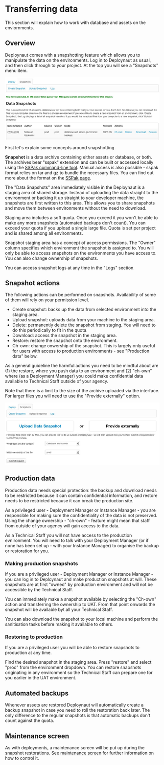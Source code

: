 <!--
title: Transferring data
pagenumber: 8
-->

# Transferring data

This section will explain how to work with database and assets on the enviornments.

## Overview

Deploynaut comes with a snapshotting feature which allows you to manipulate the data on the environments. Log in to
Deploynaut as usual, and then click through to your project. At the top you will see a "Snapshots" menu item.

![Deploynaut - snapshots interface](_images/deploynaut-snapshots.jpg)

First let's explain some concepts around snapshotting.

**Snapshot** is a data archive containing either assets or database, or both. The archives bear "sspak" extension and
can be built or accessed locally using the [SSPak command-line tool](http://silverstripe.github.io/sspak/). Manual
access is also possible - sspak format relies on tar and gz to bundle the necessary files. You can find out more about
the format on the [SSPak page](http://silverstripe.github.io/sspak/).

The "Data Snapshots" area immediately visible in the Deploynaut is a staging area of shared storage. Instead of
uploading the data straight to the environment or backing it up straight to your developer machine, the snapshots are
first written to this area. This allows you to share snapshots and move them between environments without the need to
download.

Staging area includes a soft quota. Once you exceed it you won't be able to make any more snapshots (automated backups
don't count). You can exceed your quota if you upload a single large file. Quota is set per project and is shared
among all environments.

Snapshot staging area has a concept of access permissions. The "Owner" column specifies which environment the snapshot
is assigned to. You will only be able to access snapshots on the environments you have access to. You can also change
ownership of snapshots.

You can access snapshot logs at any time in the "Logs" section.

## Snapshot actions

The following actions can be performed on snapshots. Availability of some of them will rely on your permission level.

* Create snapshot: backs up the data from selected environment into the staging area.
* Upload snapshot: uploads data from your machine to the staging area.
* Delete: permanently delete the snapshot from staging. You will need to do this periodically to fit in the quota.
* Download: access the snapshot in the staging area.
* Restore: restore the snapshot onto the environment.
* Ch-own: change onwership of the snapshot. This is largely only useful for users with access to production
environments - see "Production data" below.

As a general guideline the harmful actions you need to be mindful about are (1) the restore, where you push data to an
environment and (2) "ch-own" where (as a Deployment Manager) you could make confidential data available to Technical
Staff outside of your agency.

Note that there is a limit to the size of the archive uploaded via the interface. For larger files you will need to use
the "Provide externally" option.

![Deploynaut - uploading a snapshot](_images/deploynaut-external-upload.jpg)

## Production data

Production data needs special protection: the backup and download needs to be restricted because it can contain
confidential information, and restore needs to be restricted because it can break the production site.

<div class="notice" markdown='1'>
As a privileged user - Deployment Manager or Instance Manager - you are responsible for making sure the confidentiality
of the data is not preserved. Using the change ownership - "ch-own" - feature might mean that staff from outside of your
agency will gain access to the data.
</div>

As a Technical Staff you will not have access to the production evnironment. You will need to talk with your Deployment
Manager (or if none has been set up - with your Instance Manager) to organise the backup or restoration for you.

### Making production snapshots

If you are a privileged user - Deployment Manager or Instance Manager - you can log in to Deploynaut and make production
snapshots at will. These snapshots are at first "owned" by production environment and will not be accessible by the
Technical Staff.

You can immediately make a snapshot available by selecting the "Ch-own" action and transferring the ownership to
UAT. From that point onwards the snapshot will be available byt all your Technical Staff.

You can also download the snapshot to your local machine and perform the sanitisation tasks before making it available
to others.

### Restoring to production

If you are a privileged user you will be able to restore snapshots to production at any time.

Find the desired snapshot in the staging area. Press "restore" and select "prod" from the environment dropdown. You can
restore snapshots originating in any environment so the Technical Staff can prepare one for you earlier in the UAT
environment.

## Automated backups

Whenever assets are restored Deploynaut will automatically create a backup snapshot in case you need to roll the
restoration back later. The only difference to the regular snapshots is that automatic backups don't count against the
quota.

## Maintenance screen

As with deployments, a maintenance screen will be put up during the snapshot restorations. See [maintenance
screen](cwp-features/maintenance_screen) for further information on how to control it.

